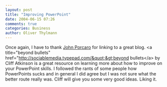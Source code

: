 ```yaml
---
layout: post
title: "Improving PowerPoint"
date: 2004-06-15 07:26
comments: true
categories: Business
author: Oliver Thylmann
---
```



Once again, I have to thank [John Porcaro](http://johnporcaro.typepad.com/blog/) for linking to a great blog. &lt;a title=&quot;beyond bullets&quot; href=&quot;http://sociablemedia.typepad.com/&quot;&gt;beyond bullets&lt;/a&gt; by Cliff Atkinson is a great resource on learning more about how to improve on your PowerPoint skills. I followed the rants of some people how PowerPoints sucks and in general I did agree but I was not sure what the better route really was. Cliff will give you some very good ideas. Liking it.

